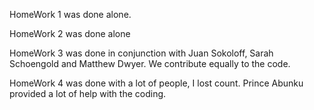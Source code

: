 
HomeWork 1 was done alone.

HomeWork 2 was done alone

HomeWork 3 was done in conjunction with Juan Sokoloff, Sarah Schoengold and Matthew Dwyer. We contribute equally to the code.

HomeWork 4 was done with a lot of people, I lost count. Prince Abunku provided a lot of help with the coding. 
